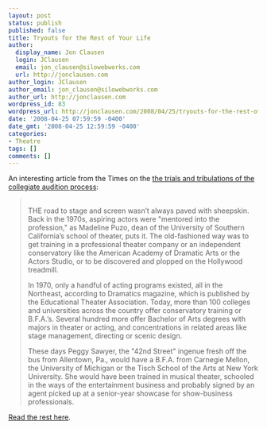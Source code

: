 ```yaml
---
layout: post
status: publish
published: false
title: Tryouts for the Rest of Your Life
author:
  display_name: Jon Clausen
  login: JClausen
  email: jon_clausen@silowebworks.com
  url: http://jonclausen.com
author_login: JClausen
author_email: jon_clausen@silowebworks.com
author_url: http://jonclausen.com
wordpress_id: 83
wordpress_url: http://jonclausen.com/2008/04/25/tryouts-for-the-rest-of-your-life/
date: '2008-04-25 07:59:59 -0400'
date_gmt: '2008-04-25 12:59:59 -0400'
categories:
- Theatre
tags: []
comments: []
---
```

<p>An interesting article from the Times on the <a href="http://www.nytimes.com/2008/04/20/education/edlife/theater.html?_r=1&amp;ex=1366516800&amp;en=b5ed59699089acff&amp;ei=5088&amp;partner=rssnyt&amp;emc=rss&amp;oref=slogin">the trials and tribulations of the collegiate audition process</a>:</p>
<blockquote cite="http://www.nytimes.com/2008/04/20/education/edlife/theater.html?_r=1&amp;ex=1366516800&amp;en=b5ed59699089acff&amp;ei=5088&amp;partner=rssnyt&amp;emc=rss&amp;oref=slogin"><p>
  <br />
  THE road to stage and screen wasn’t always paved with sheepskin. Back in the 1970s, aspiring actors were "mentored into the profession," as Madeline Puzo, dean of the University of Southern California’s school of theater, puts it. The old-fashioned way was to get training in a professional theater company or an independent conservatory like the American Academy of Dramatic Arts or the Actors Studio, or to be discovered and plopped on the Hollywood treadmill.</p>
<p>  In 1970, only a handful of acting programs existed, all in the Northeast, according to Dramatics magazine, which is published by the Educational Theater Association. Today, more than 100 colleges and universities across the country offer conservatory training or B.F.A.’s. Several hundred more offer Bachelor of Arts degrees with majors in theater or acting, and concentrations in related areas like stage management, directing or scenic design.</p>
<p>  These days Peggy Sawyer, the "42nd Street" ingenue fresh off the bus from Allentown, Pa., would have a B.F.A. from Carnegie Mellon, the University of Michigan or the Tisch School of the Arts at New York University. She would have been trained in musical theater, schooled in the ways of the entertainment business and probably signed by an agent picked up at a senior-year showcase for show-business professionals.
</p></blockquote>
<p></p>
<p><a href="http://www.nytimes.com/2008/04/20/education/edlife/theater.html?_r=1&amp;ex=1366516800&amp;en=b5ed59699089acff&amp;ei=5088&amp;partner=rssnyt&amp;emc=rss&amp;oref=slogin">Read the rest here</a>.</p>
